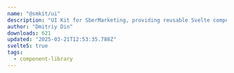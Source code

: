 ```yaml
---
name: "@smkit/ui"
description: "UI Kit for SberMarketing, providing reusable Svelte components."
author: "Dmitriy Din"
downloads: 621
updated: "2025-03-21T12:53:35.788Z"
svelte5: true
tags: 
  - component-library
---
```

